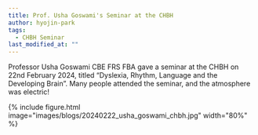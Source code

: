```yaml
---
title: Prof. Usha Goswami's Seminar at the CHBH
author: hyojin-park
tags:
  - CHBH Seminar
last_modified_at: ""
---
```

Professor Usha Goswami CBE FRS FBA gave a seminar at the CHBH on 22nd February 2024, titled “Dyslexia, Rhythm, Language and the Developing Brain”. Many people attended the seminar, and the atmosphere was electric!

{%
  include figure.html
  image="images/blogs/20240222_usha_goswami_chbh.jpg"
  width="80%"
%}
